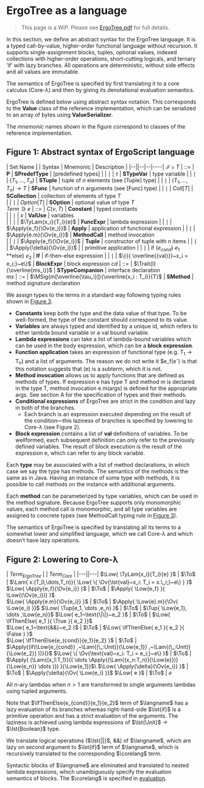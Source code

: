 $$
\newcommand{\lst}[1]{#1}
\newcommand{\Tup}[1]{(#1)}
\newcommand{\Apply}[2]{#1\langle#2\rangle}
\newcommand{\MSig}[3]{\text{def}~#1(#2): #3}
\newcommand{\Ov}[1]{\overline{#1}}
\newcommand{\TyLam}[3]{\lambda(\Ov{#1:#2}).#3}
\newcommand{\Trait}[2]{\text{trait}~#1~\{ #2 \}}
\newcommand{\To}{\mapsto}
\newcommand{\Low}[1]{\mathcal{L}{[\![#1]\!]}}
\newcommand{\Lam}[2]{\lambda#1.#2}
\newcommand{\IfThenElse}[3]{\text{if}~(#1)~#2~\text{else}~#3}
\newcommand{\False}{\text{false}}
\newcommand{\True}{\text{true}}
\newcommand{\langname}{ErgoTree}
\newcommand{\corelang}{Core-\lambda}
$$



# ErgoTree as a language

> This page is a WIP. Please see [ErgoTree.pdf](https://storage.googleapis.com/ergo-cms-media/docs/ErgoTree.pdf) for full details.


In this section, we define an abstract syntax for the ErgoTree language. It is a typed call-by-value, higher-order functional language without recursion. It supports single-assignment blocks, tuples, optional values, indexed collections with higher-order operations, short-cutting logicals, and ternary ’if’ with lazy branches. All operations are deterministic, without side effects and all values are
immutable.

The semantics of ErgoTree is specified by first translating it to a core calculus (Core-λ) and then by giving its denotational evaluation semantics. 

ErgoTree is defined below using abstract syntax notation. This corresponds to the **Value** class of the reference implementation, which can be serialized to an array of bytes using **ValueSerializer**. 

The *mnemonic* names shown in the figure correspond to classes of the reference implementation.

## **Figure 1: Abstract syntax of ErgoScript language**

| Set Name | | Syntax | Mnemonic | Description |
|--||--|--|----|
$\mathcal{T} \ni T$ | ::=   |    **P**  | **SPredefType**   | [predefined types]
|   | $\mid$    | $\tau$    | **STypeVar** | type variable 
|   | $\mid$    | $(T_1, ... ,T_n)$ | **STuple** | tuple of $n$ elements (see [Tuple] type)
|   | $\mid$    | $(T_1,...,T_n) \to T$ | **SFunc** | function of $n$ arguments (see [Func] type) 
|   | $\mid$    | ${{Coll}}[T]$         | **SCollection** | collection of elements of type $T$   
|   | $\mid$    | ${{Option}}[T]$       | **SOption** | optional value of type $T$  
$Term\ni e$ | ::=       |   $C(v, T)$               | **Constant** | typed constants  
|   | $\mid$    |   $x$                     | **ValUse** | variables  
|   | $\mid$    |   $\TyLam{x_i}{T_i}{e}$       | **FuncExpr** | lambda expression 
|   | $\mid$    |   $\Apply{e_f}{\Ov{e_i}}$     | **Apply** | application of functional expression 
|   | $\mid$    |   $\Apply{e.m}{\Ov{e_i}}$     | **MethodCall** | method invocation  
|   | $\mid$    |   $\Apply{e_f}{\Ov{e_i}}$     | **Tuple** | constructor of tuple with $n$ items 
|   | $\mid$    |   $\Apply{\delta}{\Ov{e_i}}$  | | primitive application
|   | $\mid$    |   if $(e_{cond})$ $e_1$ **else} $e_2$ | **If** | if-then-else expression 
|   | $\mid$    |   $\{{{ \overline{{val}}}~x_i = e_i;}~e\}$  | **BlockExpr** | block expression 
$cd$    |   ::= |   $\Trait{I}{\overline{ms_i}}$    | **STypeCompanion** | interface declaration    
$ms$    |   ::= | $\MSig{m[\overline{\tau_i}]}{\overline{x_i : T_i}}{T}$    | **SMethod** | method signature declaration   


We assign types to the terms in a standard way following typing rules shown in [Figure 3](typing.md).

- **Constants** keep both the type and the data value of that type. To be well-formed, the type of the constant should correspond to its value.
- **Variables** are always typed and identified by a unique id, which refers to either lambda bound variable or a val bound variable.
- **Lambda expressions** can take a list of lambda-bound variables which can be used in the body expression, which can be a **block expression**.
- **Function application** takes an expression of functional type (e.g. T<sub>1</sub> → T<sub>n</sub>) and a list of arguments. The reason we do not write it $e_f(e<sup>-</sup>) is that this notation suggests that (e) is a subterm, which it is not.
- **Method invocation** allows us to apply functions that are defined as methods of types. If expression e has type T and method m is declared in the type T, method invocation e.m(args) is defined for the appropriate args. See section A for the specification of types and their methods.
- **Conditional expressions** of ErgoTree are strict in the condition and lazy in both of the branches.
    - Each branch is an expression executed depending on the result of the condition—this laziness of branches is specified by lowering to Core-λ (see Figure 2).
- **Block expression** contains a list of **val** definitions of variables. To be wellformed, each subsequent definition can only refer to the previously defined variables. The result of block execution is the result of the expression e, which can refer to any block variable.

Each **type** may be associated with a list of method declarations, in which case we say the type has methods. The semantics of the methods is the same as in Java. Having an instance of some type with methods, it is possible to call methods on the instance with additional arguments. 

Each **method** can be parameterized by type variables, which can be used in the method signature. Because ErgoTree supports only monomorphic values, each method call is monomorphic, and all type variables are assigned to concrete types (see MethodCall typing rule in [Figure 3](typing.md)).

The semantics of ErgoTree is specified by translating all its terms to a somewhat lower and simplified language, which we call Core-λ and which doesn’t have lazy operations.

## **Figure 2: Lowering to Core-λ**


| $Term_{ErgoTree}$ | | $Term_{Core}$  | 
|---||---|
$\Low{ \TyLam{x_i}{T_i}{e}      }$ | $\To$ | $\Lam{   x:(T_0,\dots,T_n)}{ \Low{ \{ \Ov{\lst{val}~x_i: T_i = x.\_i;}~e\} } }$    
$\Low{ \Apply{e_f}{\Ov{e_i}}    }$ | $\To$ | $\Apply{ \Low{e_f} }{ \Low{(\Ov{e_i})} }$  
$\Low{ \Apply{e.m}{\Ov{e_i}}    }$ | $\To$ | $\Apply{ \Low{e}.m}{\Ov{ \Low{e_i} }}$ 
$\Low{ \Tup{e_1, \dots ,e_n}    }$ | $\To$ | $\Tup{   \Low{e_1}, \dots ,\Low{e_n}}$ 
$\Low{ e_1~\text{\|\|}~e_2        }$ | $\To$ | $\Low{   \IfThenElse{ e_1 }{ \True }{ e_2 }}$    
$\Low{ e_1~\text{&&}~e_2      }$ | $\To$ | $\Low{   \IfThenElse{ e_1 }{ e_2 }{ \False } }$  
$\Low{ \IfThenElse{e_{cond}}{e_1}{e_2} }$ | $\To$ | $\Apply{(if(\Low{e_{cond}} ,~\Lam{(\_:Unit)}{\Low{e_1}} ,~\Lam{(\_:Unit)}{\Low{e_2}} ))}{}$ 
$\Low{ \{ \Ov{\text{val}~x_i: T_i = e_i;}~e\} }$ | $\To$ | $\Apply{ (\Lam{(x_1:T_1)}{( \dots \Apply{(\Lam{(x_n:T_n)}{\Low{e}})}{\Low{e_n}} \dots )}) }{\Low{e_1}}$\\
$\Low{ \Apply{\delta}{\Ov{e_i}} }$ | $\To$ | $\Apply{\delta}{\Ov{ \Low{e_i} }}$ 
$\Low{ e }$     | $\To$ |  $e$  

All $n$-ary lambdas when $n>1$ are transformed to single arguments lambdas using tupled arguments.

Note that $\IfThenElse{e_{cond}}{e_1}{e_2}$ term of $\langname$ has a lazy evaluation of its branches whereas right-hand-side $\lst{if}$ is a primitive operation and has a strict evaluation of the arguments. The laziness is achieved using lambda expressions of $\lst{Unit}$ $\to$ $\lst{Boolean}$ type.

We translate logical operations ($\lst{||}$, &&) of $\langname$, which are lazy on second argument to $\lst{if}$ term of $\langname$, which is recursively translated to the corresponding $\corelang$ term.

Syntactic blocks of $\langname$ are eliminated and translated to nested lambda expressions, which unambiguously specify the evaluation semantics of blocks. The $\corelang$ is specified in [evaluation](evaluation.md).


